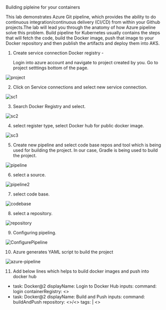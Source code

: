 Building pipleine for your containers

This lab demonstrates Azure Git pipeline, which provides the ability to do continuous integration/continuous delivery (CI/CD) from within your Github projects.The lab will lead you through the anatomy of how Azure pipeline solve this problem.
Build pipeline for Kubernetes usually contains the steps that will fetch the code, build the Docker image, push that image to your Docker repository and then publish the artifacts and deploy them into AKS.

1. Create service connection Docker registry - 

   Login into azure account and navigate to project created by you. Go to project setttings bottom of the page. 

![project](project.png) 

2. Click on Service connections and select new service connection.

![sc1](sc1.png) 

3. Search Docker Registry and select.

![sc2](sc2.PNG)

4. select register type, select Docker hub for public docker image.

![sc3](sc3.PNG) 

5. Create new pipeline and select code base repos and tool which is being used for building the project. In our case, Gradle is being used to build the project. 

![pipeline](pipeline.png) 

6. select a source.

![pipeline2](pipeline2.png) 

7. select code base.

![codebase](codebase.PNG) 

8. select a repository.

![repository](repository.PNG) 

9. Configuring pipeling.

![ConfigurePipeline](ConfigurePipeline.PNG) 

10. Azure generates YAML script to build the project

![azure-pipeline](azure-pipeline.PNG) 

11. Add below lines which helps to build docker images and push into docker hub

- task: Docker@2
  displayName: Login to Docker Hub
  inputs:
    command: login
    containerRegistry: <<dockerRegistryServiceConnection>>
- task: Docker@2
  displayName: Build and Push
  inputs:
    command: buildAndPush
    repository: <<rupchand1006>>/<<pages>>
    tags: |
      <<pipeline2>>


